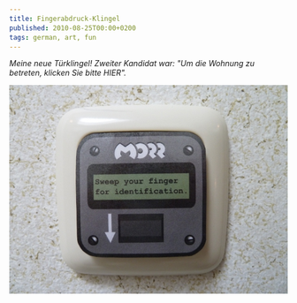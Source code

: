 ```yaml
---
title: Fingerabdruck-Klingel
published: 2010-08-25T00:00+0200
tags: german, art, fun
---
```


*Meine neue Türklingel!  Zweiter Kandidat war: "Um die Wohnung zu betreten, klicken Sie bitte HIER".*

![Sweep your finger for identification](fingerabdruck-klingel.jpg)
